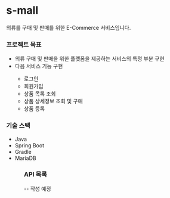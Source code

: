 # s-mall
  
   의류를 구매 및 판매를 위한 E-Commerce 서비스입니다.
<div>
  <h3>프로젝트 목표</h3>
  <ul>
    <li>의류 구매 및 판매을 위한 플랫폼을 제공하는 서비스의 특정 부분 구현</li>
    <li>다음 서비스 기능 구현</li>
      <ul>
        <li>로그인</li>
        <li>회원가입</li>
        <li>상품 목록 조회</li>
        <li>상품 상세정보 조회 및 구매</li>
        <li>상품 등록</li>
      </ul>    
  </ul>
</div>

<h3>기술 스택</h3>
 <ul>
  <li>Java</li>
  <li>Spring Boot</li>
  <li>Gradle</li>
  <li>MariaDB</li>
 <ul>

<h3>API 목록</h3>
 -- 작성 예정
